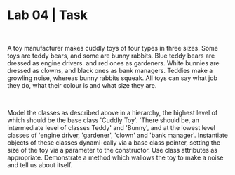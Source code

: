 <h1>Lab 04 | Task</h1>
<br>
<p>A toy manufacturer makes cuddly toys of four types in three sizes. Some toys are teddy bears, and some are bunny rabbits. Blue teddy bears are dressed as engine drivers. and red ones as gardeners. White bunnies are dressed as clowns, and black ones as bank managers. Teddies make a growling noise, whereas bunny rabbits squeak. All toys can say what job they do, what their colour is and what size they are.</p>
<br>
<p>Model the classes as described above in a hierarchy, the highest level of which should be the base class 'Cuddly Toy'. 'There should be, an intermediate level of classes Teddy' and 'Bunny', and at the lowest level classes of 'engine driver, 'gardener', 'clown' and 'bank manager'. Instantiate objects of these classes dynami-cally via a base class pointer, setting the size of the toy via a parameter to the constructor. Use class attributes as appropriate. Demonstrate a method which wallows the toy to make a noise and tell us about itself.</p>
